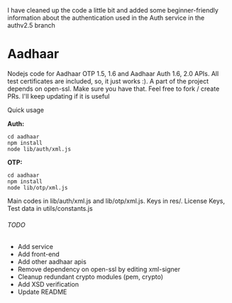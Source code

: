 I have cleaned up the code a little bit and added some beginner-friendly information about the authentication used in the Auth service in the authv2.5 branch

# Aadhaar

Nodejs code for Aadhaar OTP 1.5, 1.6 and Aadhaar Auth 1.6, 2.0 APIs. All test certificates are included, so, it just works :). A part of the project depends on open-ssl. Make sure you have that. Feel free to fork / create PRs. I'll keep updating if it is useful

Quick usage

**Auth:**
```
cd aadhaar
npm install
node lib/auth/xml.js
```

**OTP:**
```
cd aadhaar
npm install
node lib/otp/xml.js
```

Main codes in lib/auth/xml.js and lib/otp/xml.js. Keys in res/. License Keys, Test data in utils/constants.js

###### TODO

- Add service
- Add front-end
- Add other aadhaar apis
- Remove dependency on open-ssl by editing xml-signer 
- Cleanup redundant crypto modules (pem, crypto)
- Add XSD verification
- Update README
